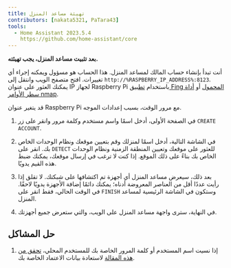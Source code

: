 ```yaml
---
title: تهيئة مساعد المنزل
contributors: [nakata5321, PaTara43]
tools:
  - Home Assistant 2023.5.4
    https://github.com/home-assistant/core
---
```


**بعد تثبيت مساعد المنزل، يجب تهيئته.**

<robo-wiki-picture src="home-assistant/ha_init.png" />

أنت تبدأ بإنشاء حساب المالك لمساعد المنزل. هذا الحساب هو مسؤول ويمكنه إجراء أي تغييرات. افتح متصفح الويب وانتقل إلى `http://%RASPBERRY_IP_ADDRESS%:8123`. يمكنك العثور على عنوان IP لجهاز Raspberry Pi باستخدام [تطبيق Fing المحمول](https://www.fing.com/products) أو [أداة سطر الأوامر nmap](https://vitux.com/find-devices-connected-to-your-network-with-nmap/).

<robo-wiki-note type="note">قد يتغير عنوان Raspberry Pi مع مرور الوقت، بسبب إعدادات الموجه.</robo-wiki-note>

<robo-wiki-video autoplay loop controls :videos="[{src: 'https://cloudflare-ipfs.com/ipfs/QmYd1Mh2VHVyF3WgvFsN3NFkozXscnCVmEV2YG86UKtK3C', type:'mp4'}]" />

1. في الصفحة الأولى، أدخل اسمًا واسم مستخدم وكلمة مرور وانقر على زر `CREATE ACCOUNT`.

2. في الشاشة التالية، أدخل اسمًا لمنزلك وقم بتعيين موقعك ونظام الوحدات الخاص بك. انقر على `DETECT` للعثور على موقعك وتعيين المنطقة الزمنية ونظام الوحدات الخاص بك بناءً على ذلك الموقع. إذا كنت لا ترغب في إرسال موقعك، يمكنك ضبط هذه القيم يدويًا.

3. بعد ذلك، سيعرض مساعد المنزل أي أجهزة تم اكتشافها على شبكتك. لا تقلق إذا رأيت عددًا أقل من العناصر المعروضة أدناه؛ يمكنك دائمًا إضافة الأجهزة يدويًا لاحقًا. في الوقت الحالي، فقط انقر على `FINISH` وستكون في الشاشة الرئيسية لمساعد المنزل.

4. في النهاية، سترى واجهة مساعد المنزل على الويب، والتي ستعرض جميع أجهزتك. 


## حل المشاكل

1. إذا نسيت اسم المستخدم أو كلمة المرور الخاصة بك للمستخدم المحلي، [تحقق من هذه المقالة](https://www.home-assistant.io/docs/locked_out/) لاستعادة بيانات الاعتماد الخاصة بك.
